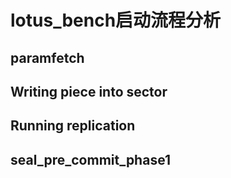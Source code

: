 # lotus_bench启动流程分析

## paramfetch

## Writing piece into sector

## Running replication

## seal_pre_commit_phase1

